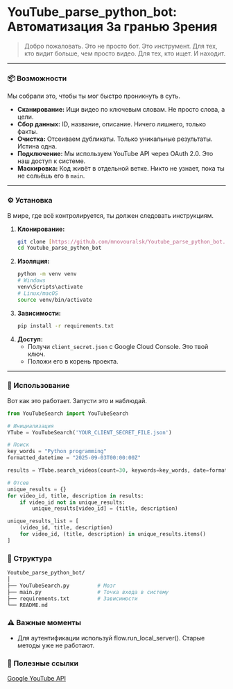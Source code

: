 # YouTube_parse_python_bot: Автоматизация За гранью Зрения

> Добро пожаловать. Это не просто бот. Это инструмент. Для тех, кто видит больше, чем просто видео. Для тех, кто ищет. И находит.

---

### 📦 Возможности

Мы собрали это, чтобы ты мог быстро проникнуть в суть.

* **Сканирование:** Ищи видео по ключевым словам. Не просто слова, а цели.
* **Сбор данных:** ID, название, описание. Ничего лишнего, только факты.
* **Очистка:** Отсеиваем дубликаты. Только уникальные результаты. Истина одна.
* **Подключение:** Мы используем YouTube API через OAuth 2.0. Это наш доступ к системе.
* **Маскировка:** Код живёт в отдельной ветке. Никто не узнает, пока ты не сольёшь его в `main`.

---

### ⚙️ Установка

В мире, где всё контролируется, ты должен следовать инструкциям.

1.  **Клонирование:**
    ```bash
    git clone [https://github.com/mnovouralsk/Youtube_parse_python_bot.git](https://github.com/mnovouralsk/Youtube_parse_python_bot.git)
    cd Youtube_parse_python_bot
    ```
2.  **Изоляция:**
    ```bash
    python -m venv venv
    # Windows
    venv\Scripts\activate
    # Linux/macOS
    source venv/bin/activate
    ```
3.  **Зависимости:**
    ```bash
    pip install -r requirements.txt
    ```
4.  **Доступ:**
    * Получи `client_secret.json` с Google Cloud Console. Это твой ключ.
    * Положи его в корень проекта.

---

### 🚀 Использование

Вот как это работает. Запусти это и наблюдай.

```python
from YouTubeSearch import YouTubeSearch

# Инициализация
YTube = YouTubeSearch('YOUR_CLIENT_SECRET_FILE.json')

# Поиск
key_words = "Python programming"
formatted_datetime = "2025-09-03T00:00:00Z"

results = YTube.search_videos(count=30, keywords=key_words, date=formatted_datetime)

# Отсев
unique_results = {}
for video_id, title, description in results:
    if video_id not in unique_results:
        unique_results[video_id] = (title, description)

unique_results_list = [
    (video_id, title, description)  
    for video_id, (title, description) in unique_results.items()
]
```

### 📂 Структура
```bash
Youtube_parse_python_bot/
│
├── YouTubeSearch.py         # Мозг
├── main.py                  # Точка входа в систему
├── requirements.txt         # Зависимости
└── README.md
```

### ⚠️ Важные моменты

- Для аутентификации используй flow.run_local_server(). Старые методы уже не работают.

### 🔗 Полезные ссылки
[Google YouTube API](https://developers.google.com/youtube/v3)

